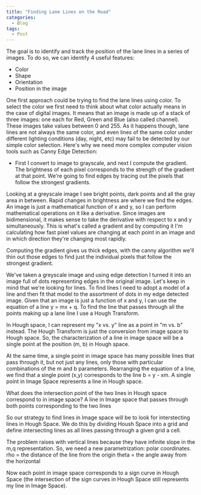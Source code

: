 ```yaml
---
title: "Finding Lane Lines on the Road"
categories:
  - Blog
tags:
  - Post
---
```


The goal is to identify and track the position of the lane lines in a series of images. To do so, we can identify 4 useful features:

- Color
- Shape
- Orientation
- Position in the image

One first approach could be trying to find the lane lines using color. To select the color we first need to think about what color actually means in the case of digital images. It means that an image is made up of a stack of three images: one each for Red, Green and Blue (also called channel). These images take values between 0 and 255.
As it happens though, lane lines are not always the same color, and even lines of the same color under different lighting conditions (day, night, etc) may fail to be detected by our simple color selection.
Here's why we need more complex computer vision tools such as Canny Edge Detection:
- First I convert to image to grayscale, and next I compute the gradient. The brightness of each pixel corresponds to the strength of the gradient at that point. We're going to find edges by tracing out the pixels that follow the strongest gradients.

Looking at a greyscale image I see bright points, dark points and all the gray area in between. Rapid changes in brightness are where we find the edges. An image is just a mathematical function of x and y, so I can perform mathematical operations on it like a derivative. Since images are bidimensional, it makes sense to take the derivative with respect to x and y simultaneously. This is what's called a gradient and by computing it I'm calculating how fast pixel values are changing at each point in an image and in which direction they're changing most rapidly.

Computing the gradient gives us thick edges, with the canny algorithm we'll thin out those edges to find just the individual pixels that follow the strongest gradient.

We've taken a greyscale image and using edge detection I turned it into an image full of dots representing edges in the original image. Let's keep in mind that we're looking for lines. To find lines I need to adopt a model of a line and then fit that model to the assortment of dots in my edge detected image. Given that an image is just a function of x and y, I can use the equation of a line y = mx + q. To find the line that passes through all the points making up a lane line I use a Hough Transform.

In Hough space, I can represent my "x vs. y" line as a point in "m vs. b" instead. The Hough Transform is just the conversion from image space to Hough space. So, the characterization of a line in image space will be a single point at the position (m, b) in Hough space.

At the same time, a single point in image space has many possible lines that pass through it, but not just any lines, only those with particular combinations of the m and b parameters. Rearranging the equation of a line, we find that a single point (x,y) corresponds to the line b = y - xm. A single point in Image Space represents a line in Hough space.

What does the intersection point of the two lines in Hough space correspond to in image space?
A line in Image space that passes through both points corresponding to the two lines

So our strategy to find lines in Image space will be to look for interstecting lines in Hough Space. We do this by dividing Housh Space into a grid and define intersecting lines as all lines passing through a given grid a cell.

The problem raises with vertical lines because they have infinite slope in the m,q representation. So, we need a new parametrization: polar coordinates.
rho = the distance of the line from the origin
theta = the angle away from the horizontal

Now each point in image space corresponds to a sign curve in Hough Space (the intersection of the sign curves in Hough Space still represents my line in Image Space).
